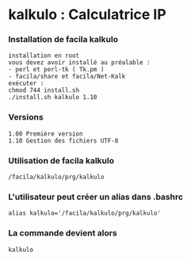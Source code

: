 # kalkulo : Calculatrice IP
### Installation de facila kalkulo
```
installation en root
vous devez avoir installé au préalable :
- perl et perl-tk ( Tk.pm )
- facila/share et facila/Net-Kalk
exécuter :
chmod 744 install.sh
./install.sh kalkulo 1.10
```
### Versions
```
1.00 Première version
1.10 Gestion des fichiers UTF-8
```
### Utilisation de facila kalkulo
```
/facila/kalkulo/prg/kalkulo
```
### L'utilisateur peut créer un alias dans .bashrc
```
alias kalkulo='/facila/kalkulo/prg/kalkulo'
```
### La commande devient alors
```
kalkulo
```
